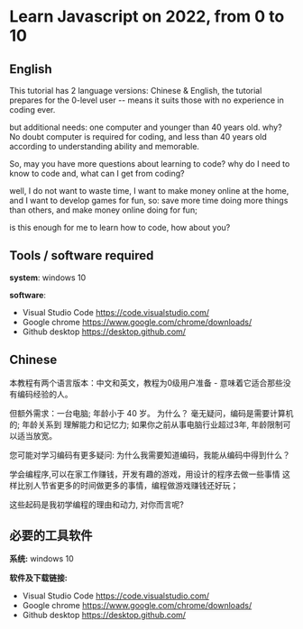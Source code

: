# Learn Javascript on 2022, from 0 to 10
## English
This tutorial has 2 language versions: Chinese & English, the tutorial prepares for the 0-level user -- means it suits those with no experience in coding ever.

but additional needs: one computer and younger than 40 years old.
why? No doubt computer is required for coding, and less than 40 years old according to understanding ability and memorable.

So, may you have more questions about learning to code? why do I need to know to code and, what can I get from coding?

well, I do not want to waste time, I want to make money online at the home, and I want to develop games for fun, so: save more time doing more things than others, and make money online doing for fun;

is this enough for me to learn how to code, how about you?

## Tools / software required

**system**: windows 10

**software**:
* Visual Studio Code https://code.visualstudio.com/
* Google chrome  https://www.google.com/chrome/downloads/
* Github desktop https://desktop.github.com/



## Chinese
本教程有两个语言版本：中文和英文，教程为0级用户准备 - 意味着它适合那些没有编码经验的人。

但额外需求：一台电脑; 年龄小于 40 岁。
为什么？ 毫无疑问，编码是需要计算机的; 年龄关系到 理解能力和记忆力; 如果你之前从事电脑行业超过3年, 年龄限制可以适当放宽。

您可能对学习编码有更多疑问: 为什么我需要知道编码，我能从编码中得到什么？

学会编程序,可以在家工作赚钱，开发有趣的游戏，用设计的程序去做一些事情 这样比别人节省更多的时间做更多的事情，编程做游戏赚钱还好玩；

这些起码是我初学编程的理由和动力, 对你而言呢?

## 必要的工具软件

**系统:** windows 10

**软件及下载链接:**

* Visual Studio Code https://code.visualstudio.com/
* Google chrome  https://www.google.com/chrome/downloads/
* Github desktop https://desktop.github.com/

